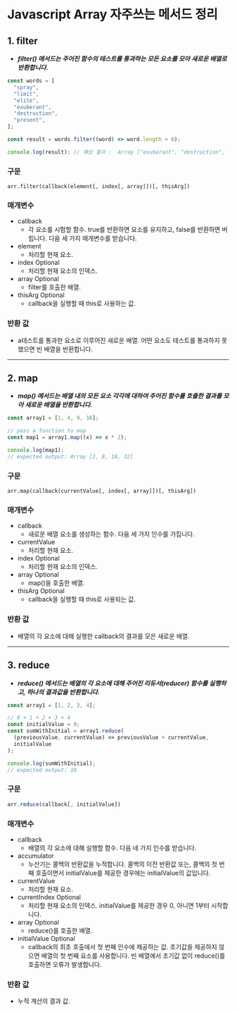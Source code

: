 # Javascript Array 자주쓰는 메서드 정리

## 1. filter

- **_filter() 메서드는 주어진 함수의 테스트를 통과하는 모든 요소를 모아 새로운 배열로 반환합니다._**

```javascript
const words = [
  "spray",
  "limit",
  "elite",
  "exuberant",
  "destruction",
  "present",
];

const result = words.filter((word) => word.length > 6);

console.log(result); // 예상 결과 :  Array ["exuberant", "destruction", "present"]
```

### 구문

```
arr.filter(callback(element[, index[, array]])[, thisArg])
```

### 매개변수

- callback
  - 각 요소를 시험할 함수. true를 반환하면 요소를 유지하고, false를 반환하면 버립니다. 다음 세 가지 매개변수를 받습니다.
- element
  - 처리할 현재 요소.
- index Optional
  - 처리할 현재 요소의 인덱스.
- array Optional
  - filter를 호출한 배열.
- thisArg Optional
  - callback을 실행할 때 this로 사용하는 값.

### 반환 값

- a테스트를 통과한 요소로 이루어진 새로운 배열. 어떤 요소도 테스트를 통과하지 못했으면 빈 배열을 반환합니다.

---

## 2. map

- **_map() 메서드는 배열 내의 모든 요소 각각에 대하여 주어진 함수를 호출한 결과를 모아 새로운 배열을 반환합니다._**

```javascript
const array1 = [1, 4, 9, 16];

// pass a function to map
const map1 = array1.map((x) => x * 2);

console.log(map1);
// expected output: Array [2, 8, 18, 32]
```

### 구문

```
arr.map(callback(currentValue[, index[, array]])[, thisArg])
```

### 매개변수

- callback
  - 새로운 배열 요소를 생성하는 함수. 다음 세 가지 인수를 가집니다.
- currentValue
  - 처리할 현재 요소.
- index Optional
  - 처리할 현재 요소의 인덱스.
- array Optional
  - map()을 호출한 배열.
- thisArg Optional
  - callback을 실행할 때 this로 사용되는 값.

### 반환 값

- 배열의 각 요소에 대해 실행한 callback의 결과를 모은 새로운 배열.

---

## 3. reduce

- **_reduce() 메서드는 배열의 각 요소에 대해 주어진 리듀서(reducer) 함수를 실행하고, 하나의 결과값을 반환합니다._**

```javascript
const array1 = [1, 2, 3, 4];

// 0 + 1 + 2 + 3 + 4
const initialValue = 0;
const sumWithInitial = array1.reduce(
  (previousValue, currentValue) => previousValue + currentValue,
  initialValue
);

console.log(sumWithInitial);
// expected output: 10
```

### 구문

```javascript
arr.reduce(callback[, initialValue])
```

### 매개변수

- callback
  - 배열의 각 요소에 대해 실행할 함수. 다음 네 가지 인수를 받습니다.
- accumulator
  - 누산기는 콜백의 반환값을 누적합니다. 콜백의 이전 반환값 또는, 콜백의 첫 번째 호출이면서 initialValue를 제공한 경우에는 initialValue의 값입니다.
- currentValue
  - 처리할 현재 요소.
- currentIndex Optional
  - 처리할 현재 요소의 인덱스. initialValue를 제공한 경우 0, 아니면 1부터 시작합니다.
- array Optional
  - reduce()를 호출한 배열.
- initialValue Optional
  - callback의 최초 호출에서 첫 번째 인수에 제공하는 값. 초기값을 제공하지 않으면 배열의 첫 번째 요소를 사용합니다. 빈 배열에서 초기값 없이 reduce()를 호출하면 오류가 발생합니다.

### 반환 값

- 누적 계산의 결과 값.
